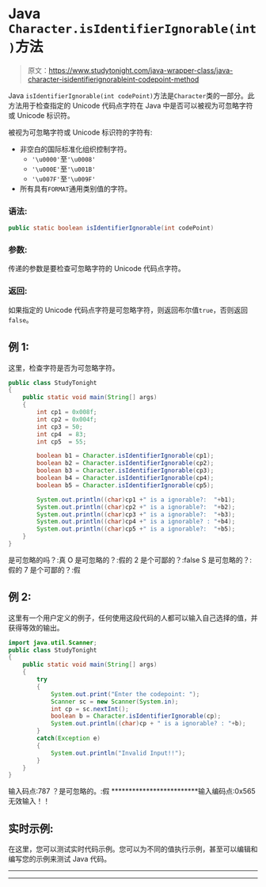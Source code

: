 # Java `Character.isIdentifierIgnorable(int)`方法

> 原文：<https://www.studytonight.com/java-wrapper-class/java-character-isidentifierignorableint-codepoint-method>

Java `isIdentifierIgnorable(int codePoint)`方法是`Character`类的一部分。此方法用于检查指定的 Unicode 代码点字符在 Java 中是否可以被视为可忽略字符或 Unicode 标识符。

被视为可忽略字符或 Unicode 标识符的字符有:

*   非空白的国际标准化组织控制字符。
    *   `'\u0000'`至`'\u0008'`
    *   `'\u000E'`至`'\u001B'`
    *   `'\u007F'`至`'\u009F'`
*   所有具有`FORMAT`通用类别值的字符。

### 语法:

```java
public static boolean isIdentifierIgnorable(int codePoint) 
```

### 参数:

传递的参数是要检查可忽略字符的 Unicode 代码点字符。

### 返回:

如果指定的 Unicode 代码点字符是可忽略字符，则返回布尔值`true`，否则返回`false`。

## 例 1:

这里，检查字符是否为可忽略字符。

```java
public class StudyTonight
{ 
	public static void main(String[] args)
	{  
		int cp1 = 0x008f;  
		int cp2 = 0x004f;  
		int cp3 = 50;  
		int cp4  = 83;   
		int cp5  = 55;  

		boolean b1 = Character.isIdentifierIgnorable(cp1);  
		boolean b2 = Character.isIdentifierIgnorable(cp2);  
		boolean b3 = Character.isIdentifierIgnorable(cp3);  
		boolean b4 = Character.isIdentifierIgnorable(cp4);  
		boolean b5 = Character.isIdentifierIgnorable(cp5);  

		System.out.println((char)cp1 +" is a ignorable?:  "+b1);  
		System.out.println((char)cp2 +" is a ignorable?:  "+b2);  
		System.out.println((char)cp3 +" is a ignorable?:  "+b3);  
		System.out.println((char)cp4 +" is a ignorable? : "+b4);  
		System.out.println((char)cp5 +" is a ignorable?:  "+b5);  
	}  
} 
```

是可忽略的吗？:真
O 是可忽略的？:假的
2 是个可鄙的？:false
S 是可忽略的？:假的
7 是个可鄙的？:假

## 例 2:

这里有一个用户定义的例子，任何使用这段代码的人都可以输入自己选择的值，并获得等效的输出。

```java
import java.util.Scanner; 
public class StudyTonight
{  
	public static void main(String[] args)
	{  
		try
		{
			System.out.print("Enter the codepoint: ");  
			Scanner sc = new Scanner(System.in);         
			int cp = sc.nextInt();  
			boolean b = Character.isIdentifierIgnorable(cp);
			System.out.println((char)cp + " is a ignorable? : "+b);
		}
		catch(Exception e)
		{
			System.out.println("Invalid Input!!");
		}
	}  
} 
```

输入码点:787
？是可忽略的。:假
*************************输入编码点:0x565
无效输入！！

## 实时示例:

在这里，您可以测试实时代码示例。您可以为不同的值执行示例，甚至可以编辑和编写您的示例来测试 Java 代码。

* * *

* * *